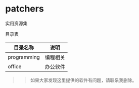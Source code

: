 # patchers

实用资源集

目录表

| 目录名称 | 说明 |
| -------- | ---- |
| programming | 编程相关 |
| office | 办公软件 |


>> 如果大家发现这里提供的软件有问题，请联系我删除。
